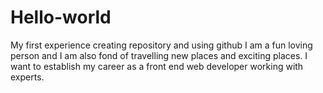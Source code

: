 # Hello-world
My first experience creating repository and using github
I am a fun loving person and I am also fond of travelling new places and exciting places.
I want to establish my career as a front end web developer working with experts.
